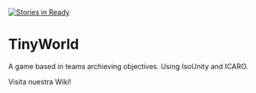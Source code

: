 [![Stories in Ready](https://badge.waffle.io/Victormafire/TinyWorld.png?label=ready&title=Ready)](https://waffle.io/Victormafire/TinyWorld)
# TinyWorld
A game based in teams archieving objectives. Using IsoUnity and ICARO.

Visita nuestra Wiki!
